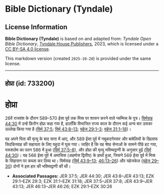 # Bible Dictionary (Tyndale)

## License Information

**Bible Dictionary (Tyndale)** is based on and adapted from: _Tyndale Open Bible Dictionary_, [Tyndale House Publishers](https://tyndaleopenresources.com/), 2023, which is licensed under a [CC BY-SA 4.0 license](https://creativecommons.org/licenses/by-sa/4.0/legalcode.en).

This markdown version (created `2025-10-20`) is provided under the same license.



--------------------------------

## होप्रा (id: 733200)

होप्रा
======

26वें राजवंश के दौरान 589–570 ईसा पूर्व तक मिस्र पर शासन करने वाले प्सम्मिस के पुत्र। [यिर्मयाह 44:30](https://ref.ly/Jer44:30) में उन्हें फ़िरौन होप्रा कहा गया है, हालाँकि विभाजित राज्य काल के दौरान कई अन्य बार उसका उल्लेख किया गया है ([यिर्म 37:5](https://ref.ly/Jer37:5); [यिर्म 43:8–13](https://ref.ly/Jer43:8-Jer43:13); [यहेज 29:1–3](https://ref.ly/Ezek29:1-Ezek29:3); [यहेज 31:1–18](https://ref.ly/Ezek31:1-Ezek31:18))।

वह अपने पिता की मृत्यु के बाद सत्ता में आए, और 589 ईसा पूर्व में नबूकदनेस्सर और बाबेलियों के खिलाफ सिदकिय्याह की सहायता के लिए यहूदा में घुस गया। जाहिर है कि वह श्रेष्ठ सेनाओं के सामने पीछे हट गया, यरूशलेम का पतन 586 में हुआ ([यिर्म 37:5–8](https://ref.ly/Jer37:5-Jer37:8)), और होप्रा की मृत्यु भविष्यद्वाणी के अनुसार हुई ([यिर्म 44:30](https://ref.ly/Jer44:30))। यह 566 ईसा पूर्व में अमासिस (अहमोस द्वितीय) के हाथों हुआ, जिसने 569 ईसा पूर्व में मिस्र के सिंहासन पर कब्ज़ा कर लिया था। यिर्मयाह ([यिर्म 43:9–13](https://ref.ly/Jer43:9-Jer43:13); [46:13–26](https://ref.ly/Jer46:13-Jer46:26)) और यहेजकेल ([यहेज 29–30](https://ref.ly/Ezek29:1-Ezek30:26)) दोनों ने इस हार की भविष्यद्वाणी की थी।

* **Associated Passages:** JER 37:5; JER 44:30; JER 43:8–JER 43:13; EZK 29:1–EZK 29:3; EZK 31:1–EZK 31:18; JER 37:5–JER 37:8; JER 43:9–JER 43:13; JER 46:13–JER 46:26; EZK 29:1–EZK 30:26

